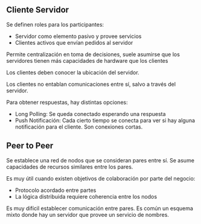 ## Cliente Servidor

Se definen roles para los participantes:

- Servidor como elemento pasivo y provee servicios
- Clientes activos que envían pedidos al servidor

Permite centralización en toma de decisiones, suele asumirse que los servidores tienen más capacidades de hardware que los clientes

Los clientes deben conocer la ubicación del servidor.

Los clientes no entablan comunicaciones entre sí, salvo a través del servidor.

Para obtener respuestas, hay distintas opciones:

- Long Polling: Se queda conectado esperando una respuesta
- Push Notificación: Cada cierto tiempo se conecta para ver si hay alguna notificación para el cliente. Son conexiones cortas.

## Peer to Peer

Se establece una red de nodos que se consideran pares entre sí. Se asume capacidades de recursos similares entre los pares.

Es muy útil cuando existen objetivos de colaboración por parte del negocio:

- Protocolo acordado entre partes
- La lógica distribuida requiere coherencia entre los nodos

Es muy difícil establecer comunicación entre pares. Es común un esquema mixto donde hay un servidor que provee un servicio de nombres.

